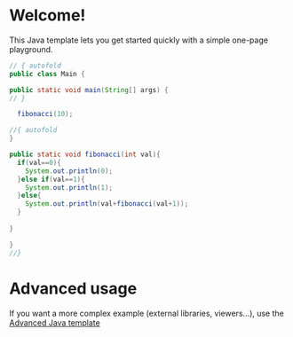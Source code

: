 # Welcome!

This Java template lets you get started quickly with a simple one-page playground.

```java runnable
// { autofold
public class Main {

public static void main(String[] args) {
// }

  fibonacci(10);

//{ autofold
}

public static void fibonacci(int val){
  if(val==0){
    System.out.println(0);
  }else if(val==1){
    System.out.println(1);
  }else{
    System.out.println(val+fibonacci(val+1));
  }
  
}

}
//}
```

# Advanced usage

If you want a more complex example (external libraries, viewers...), use the [Advanced Java template](https://tech.io/select-repo/385)
